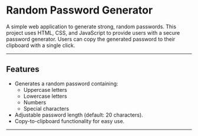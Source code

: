 # Random Password Generator

A simple web application to generate strong, random passwords. This project uses HTML, CSS, and JavaScript to provide users with a secure password generator. Users can copy the generated password to their clipboard with a single click.

---

## Features
- Generates a random password containing:
  - Uppercase letters
  - Lowercase letters
  - Numbers
  - Special characters
- Adjustable password length (default: 20 characters).
- Copy-to-clipboard functionality for easy use.

---
